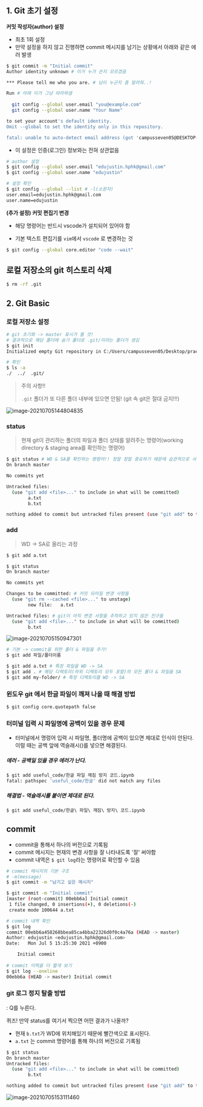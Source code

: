 ## 1. Git 초기 설정

**커밋 작성자(author) 설정**

- 최초 1회 설정
- 만약 설정을 하지 않고 진행하면 commit 메시지를 남기는 상황에서 아래와 같은 에러 발생

```bash
$ git commit -m "Initial commit"
Author identity unknown # 이거 누가 쓴지 모르겠음 

*** Please tell me who you are. # 님이 누군지 좀 알려줘..!

Run # 아래 이거 그냥 따라하셈
 
  git config --global user.email "you@example.com"
  git config --global user.name "Your Name"

to set your account's default identity.
Omit --global to set the identity only in this repository.

fatal: unable to auto-detect email address (got 'campusseven05@DESKTOP-30KI4HL.(none)')
```



- 이 설정은 인증(로그인) 정보와는 전혀 상관없음

```bash
# author 설정
$ git config --global user.email "edujustin.hphk@gmail.com"
$ git config --global user.name "edujustin"

# 설정 확인
$ git config --global --list # -l(소문자)
user.email=edujustin.hphk@gmail.com
user.name=edujustin
```



**(추가 설정) 커밋 편집기 변경** 

- 해당 명령어는 반드시 vscode가 설치되어 있어야 함 

- 기본 텍스트 편집기를 `vim`에서 `vscode` 로 변경하는 것 

```bash
$ git config --global core.editor "code --wait"
```



## 로컬 저장소의 git 히스토리 삭제 

```bash
$ rm -rf .git
```





## 2. Git Basic

### 로컬 저장소 설정

```bash
# git 초기화 -> master 표시가 뜰 것!
# 결과적으로 해당 폴더에 숨기 폴더로 .git/이라는 폴더가 생김
$ git init
Initialized empty Git repository in C:/Users/campusseven05/Desktop/practice/.git/

# 확인
$ ls -a
./  ../  .git/
```



> 주의 사항!!
>
> `.git` 폴더가 또 다른 폴더 내부에 있으면 안됨! (git 속 git은 절대 금지!!!)



![image-20210705144804835](md-images/image-20210705144804835.png)



### status

> 현재 git이 관리하는 폴더의 파일과 폴더 상태를 알려주는 명령어(working directory & staging area를 확인하는 명령어)

```bash
$ git status # WD & SA를 확인하는 명령어!! 정말 정말 중요하기 때문에 습관적으로 사용해야합니다.
On branch master

No commits yet

Untracked files:
  (use "git add <file>..." to include in what will be committed)
        a.txt
        b.txt

nothing added to commit but untracked files present (use "git add" to track)
```





### add

> WD -> SA로 올리는 과정 

```bash
$ git add a.txt

$ git status
On branch master

No commits yet

Changes to be committed: # 커밋 되어질 변경 사항들 
  (use "git rm --cached <file>..." to unstage)
        new file:   a.txt

Untracked files: # git이 아직 변경 사항을 추적하고 있지 않은 친구들
  (use "git add <file>..." to include in what will be committed)
        b.txt
```



![image-20210705150947301](md-images/image-20210705150947301.png)



```bash
# 기본 -> commit을 위한 폴더 & 파일을 추가!
$ git add 파일/폴더이름

$ git add a.txt # 특정 파일을 WD -> SA 
$ git add . # 해당 디렉토리(하위 디렉토리 모두 포함)의 모든 폴더 & 파일을 SA 
$ git add my-folder/ # 특정 디렉토리를 WD -> SA
```



### 윈도우 git 에서 한글 파일이 깨져 나올 때 해결 방법 

```bash
$ git config core.quotepath false
```



### 터미널 입력 시 파일명에 공백이 있을 경우 문제

- 터미널에서 명렁어 입력 시 파일명, 폴더명에 공백이 있으면 제대로 인식이 안된다. 이럴 때는 공백 앞에 역슬래시(\)를 넣으면 해결된다.



##### 에러 - 공백일 있을 경우 에러가 난다.

```bash
$ git add useful_code/한글 파일 깨짐 방지 코드.ipynb
fatal: pathspec 'useful_code/한글' did not match any files
```

##### 해결법 - 역슬래시를 붙이면 제대로 된다.

```bash
$ git add useful_code/한글\ 파일\ 깨짐\ 방지\ 코드.ipynb
```





## commit

- commit을 통해서 하나의 버전으로 기록됨 
- commit 메시지는 현재의 변경 사항을 잘 나타내도록 '잘' 써야함
- commit 내역은 `$ git log`라는 명령어로 확인할 수 있음

```bash
# commit 메시지의 기본 구조 
# -m(message)
$ git commit -m "남기고 싶은 메시지"
```



```bash
$ git commit -m "Initial commit"
[master (root-commit) 00ebb6a] Initial commit
 1 file changed, 0 insertions(+), 0 deletions(-)
 create mode 100644 a.txt

# commit 내역 확인
$ git log
commit 00ebb6a458268bbea85ca4bba22326d0f0c4a76a (HEAD -> master)
Author: edujustin <edujustin.hphk@gmail.com>
Date:   Mon Jul 5 15:25:30 2021 +0900

    Initial commit
    
# commit 이력을 더 짧게 보기 
$ git log --oneline
00ebb6a (HEAD -> master) Initial commit
```

### git 로그 정지 탈출 방법 

: Q를 누른다.





퀴즈! 만약 status를 여기서 찍으면 어떤 결과가 나올까?

- 현재 `b.txt`가 WD에 위치해있기 때문에 빨간색으로 표시된다.
- `a.txt` 는 commit 명령어를 통해 하나의 버전으로 기록됨

```bash
$ git status
On branch master
Untracked files:
  (use "git add <file>..." to include in what will be committed)
        b.txt

nothing added to commit but untracked files present (use "git add" to track)
```

![image-20210705153111460](md-images/image-20210705153111460.png)



